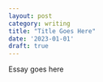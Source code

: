 ```yaml
---
layout: post
category: writing
title: "Title Goes Here"
date: '2023-01-01'
draft: true
---
```


Essay goes here